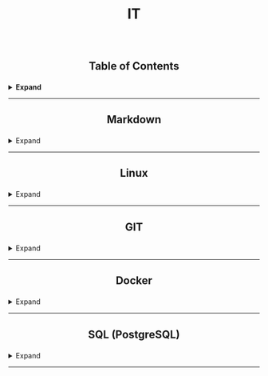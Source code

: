 # <p align="center">IT</p>

<!-- Comment method 1 -->
[//]: # (Comment method 2 - the preferable one. + insert empty string before)
[//]: <> (Comment method 3)
[//]: # "Comment method 4"



</br>

## <p align="center">Table of Contents</p>
<details>
  <summary><b>Expand</b></summary>  

- __[Markdown](#markdown)__
<!--  - [Links](#markdown.links)
-->
- __[Linux](#linux)__
<!--  - [Commands](#linux.commands)
  - [Links](#linux.links)
-->
- __[GIT](#git)__
<!--  - [Installation](#git.install)
  - [Commands](#git.commands)
  - [Workflow](#git.workflow)
  - [Links](#git.links)
-->
- __[Docker](#docker)__
<!--  - [Installation](#docker.install)
  - [Commands](#docker.commands)
  - [Workflow](#docker.workflow)
  - [Links](#docker.links)
-->
- __[SQL (PostgreSQL)](#postgres)__
<!--  - [Installation](#postgres.install)
  - [Commands](#postgres.commands)
  - [Workflow](#postgres.workflow)
  - [Links](#postgres.links)
-->

</br>
</details>

--------------------------------------------------------------------------------

## <p align="center">Markdown</p><a name="markdown"></a>
<details>
  <summary>Expand</summary>  
  
  - [Syntax](#markdown.syntax)  
  - [Links](#markdown.links)  
  



</br>

### Syntax <a name="markdown.syntax"></a>





</br>

### Links <a name="markdown.links"></a>





</br>
</details>

--------------------------------------------------------------------------------

## <p align="center">Linux</p><a name="linux"></a>
<details>
  <summary>Expand</summary>  
  
  - [Commands](#linux.commands)
  - [Links](#linux.links)

  

</br>

### Commands <a name="linux.commands"></a>




</br>

### Links <a name="linux.links"></a>





</br>
</details>

--------------------------------------------------------------------------------

## <p align="center">GIT</p> <a name="git"></a>
<details>
  <summary>Expand</summary>  
  
  - [Installation](#git.install)
  - [Commands](#git.commands)
  - [Workflow](#git.workflow)
  - [Links](#git.links)



</br>

### Installation <a name="git.install"></a>



</br>

### Commands <a name="git.commands"></a>



</br>

### Workflow <a name="git.workflow"></a>




</br>

### Links <a name="git.links"></a>






</br>
</details>

--------------------------------------------------------------------------------

## <p align="center">Docker</p> <a name="docker"></a>
<details>
  <summary>Expand</summary>  

  - [Installation](#docker.install)
  - [Commands](#docker.commands)
  - [Workflow](#docker.workflow)
  - [Links](#docker.links)

  

</br>

### Installation <a name="docker.install"></a>  
  
__1. Set up the repository__  
  
1.1. Update the apt package index, and install packages to allow apt to use a repository over HTTPS:
  ```
  $ sudo apt update
  $ sudo apt install apt-transport-https ca-certificates curl gnupg-agent software-properties-common
  ```  
1.2. Add Docker’s official GPG key:  
  ```
  $ curl -fsSL https://download.docker.com/linux/ubuntu/gpg | sudo apt-key add -  
  OK
  ```  
1.3. Verify that you now have the key with the fingerprint 9DC8 5822 9FC7 DD38 854A  E2D8 8D81 803C 0EBF CD88, by searching for the last 8 characters of the fingerprint:  
  ```
  $ sudo apt-key fingerprint 0EBFCD88
  pub   rsa4096 2017-02-22 [SCEA]
        9DC8 5822 9FC7 DD38 854A  E2D8 8D81 803C 0EBF CD88
  uid           [ unknown] Docker Release (CE deb) <docker@docker.com>
  sub   rsa4096 2017-02-22 [S]
  ```  
1.4. Set up the stable repository:  
  ```
  $ sudo add-apt-repository "deb [arch=amd64] https://download.docker.com/linux/ubuntu $(lsb_release -cs) stable"
  ```  
  
__2. Install Docker Engine__  
  
2.1. Update the apt package index, and install the latest version of Docker Engine and containerd:
  ```
  $ sudo apt update
  $ sudo apt install docker-ce docker-ce-cli containerd.io
  ```  
2.2. Verify that Docker Engine is installed correctly by running the hello-world image:  
  ```
  $ sudo docker run hello-world  
  Unable to find image 'hello-world:latest' locally
  latest: Pulling from library/hello-world
  0e03bdcc26d7: Pull complete 
  Digest: sha256:e7c70bb24b462baa86c102610182e3efcb12a04854e8c582838d92970a09f323
  Status: Downloaded newer image for hello-world:latest

  Hello from Docker!
  This message shows that your installation appears to be working correctly.
  ...
  ```  
  
__3. Post-installation steps__  
  
3.1. Manage Docker as a non-root user:  
The Docker daemon binds to a Unix socket instead of a TCP port. By default that Unix socket is owned by the user `root` and other users can only access it using `sudo`. The Docker daemon always runs as the `root` user.  
If you don’t want to preface the `docker` command with `sudo`, create a Unix group called `docker` and add users to it. When the Docker daemon starts, it creates a Unix socket accessible by members of the `docker` group.  
  
Create a `docker` group, and add your user to the `docker` group:  
  ```
  $ sudo groupadd docker
  $ sudo usermod -aG docker $USER
  ```  
Log out and log in, so that your group membership is re-evaluated. Or run the following command to activate the changes to groups:  
  ```
  $ newgrp docker
  ```  
Verify that you can run docker commands without sudo:  
  ```
  $ docker run hello-world
  Hello from Docker!
  This message shows that your installation appears to be working correctly.
  ...
  ```  
Check if docker engine is running:  
  ```
  $ sudo systemctl status docker
  ```  
  
3.2. Configure Docker to start on boot:  
   ```
  $ sudo systemctl enable docker
  ```  




</br>

### Commands <a name="docker.commands" ></a>  <a href="https://docs.docker.com/engine/reference/commandline/docker/" target="_blank"> (documentation)</a>  
  
- check the version:  
`$ docker --version`  
- create and run container from an image:  
`$ docker run [OPTIONS] IMAGE [COMMAND] [ARG...]`  
- manage images:  
`$ docker image COMMAND`  
  - list images:  
  `$ docker image ls`  
  - build an image from docker file:  
  `$ docker image build`  
  - pull an image from registry:  
  `$ docker image pull`  
  - push an image to registry:  
  `$ docker image push`  
  - remove image:  
  `$ docker image rm`  
- manage containers:  
`$ docker container COMMAND`  
  - list containers:  
  `$ docker container ls`  
  - start container:  
  `$ docker container start`  
  - stop container:  
  `$ docker container stop`  
  - remove container:  
  `$ docker container rm`  
- list containers:  
`$ docker ps [OPTIONS]`  
  - list all:  
  `$ docker ps -a`  
- remove container:  
`$ docker rm [OPTIONS] CONTAINER`  
- remove image:  
`$ docker rmi [OPTIONS] IMAGE`  
- stop running container:  
`$ docker stop [OPTIONS] CONTAINER`  
- start stopped container:  
`$ docker start [OPTIONS] CONTAINER`  



</br>

### Workflow <a name="docker.workflow"></a>




  
</br>

### Links <a name="docker.links"></a>
- <a href="https://docs.docker.com/" target="_blank">docs.docker.com</a> - official site






</br>
</details>

--------------------------------------------------------------------------------

## <p align="center">SQL (PostgreSQL)</p> <a name="postgres"></a>
<details>
  <summary>Expand</summary>  

  - [Installation](#postgres.install)
  - [Commands](#postgres.commands)
  - [Workflow](#postgres.workflow)
  - [Links](#postgres.links)

  

</br>

### Installation <a name="postgres.install"></a>  
  
__1. Set up the repository__  
  
1.1. Create the repository configuration file:  
  ```
  $ sudo sh -c 'echo "deb http://apt.postgresql.org/pub/repos/apt $(lsb_release -cs)-pgdg main" > /etc/apt/sources.list.d/pgdg.list'
  ```  
1.2. Import the repository signing key:  
  ```
  $ wget --quiet -O - https://www.postgresql.org/media/keys/ACCC4CF8.asc | sudo apt-key add -
  ```  
  
__2. Install__  
  
2.1. Update the apt package index:  
  ```
  $ sudo apt update
  ```  
2.2. Install server, client, contributor extensions, pgadmin:  
  ```
  $ sudo apt install postgresql postgresql-client postgresql-contrib pgadmin4 pgadmin4-apache2
  ```  
  
__3. Post-installation steps__  
  
3.1. Server configuration:  

Check if server is listening for incoming connection on port 5432:  
  ```
  $ ss -nlt
  State       Recv-Q        Send-Q        Local Address:Port        Peer Address:Port       Process       
  LISTEN      0             5                 127.0.0.1:631             0.0.0.0:*       
  LISTEN      0             244               127.0.0.1:5432            0.0.0.0:*       
  ...
  ```  
  
By default, PostgreSQL Server will start up automatically each time system boots. To disable start on boot:  
  ```
  $ sudo systemctl disable postgresql
  ```  
  To enable start on boot:  
  ```
  $ sudo systemctl enable postgresql
  ```  
  
By default, PostgreSQL Server only listens on local loopback interface `127.0.0.1`.  
To change IP adress(es):  
- modify file `/etc/postgresql/13/main/postgresql.conf`:  
  - in section `CONNECTIONS AND AUTHENTICATION` uncomment and appropriately modify line `listen_addresses = ` ('listen_addresses = * ' for all IPs)  
  - save file and restart postgreSQL:  
    ```
    $ sudo systemctl restart postgresql
    ```  
- modify file `/etc/postgresql/13/main/pg_hba.conf` which will allow incoming client connections to all databases and users:  
  - add line `host    all    all    0.0.0.0/0  md5` (to open all IPs):  
    ```
    $ sudo bash -c "echo host    all          all            0.0.0.0/0  md5 >> /etc/postgresql/13/main/pg_hba.conf"
    ```  
- open port 5432 in firewall to any incoming TCP traffic:  
  ```
  $ sudo ufw allow from any to any port 5432 proto tcp
  Rule added
  Rule added (v6)
  ```  
  
Set PostgresqL user password:  
  ```
  $ sudo passwd postgres
  ```  
  
Access PostgreSQL shell:  
  ```
  $ sudo su -l postgres
  $ psql
  ```  
  or, alternatively:  
  ```
  $ sudo -u postgres psql
  ```  
  
Connect to remote postgreSQL server:  
  ```
  $ psql -h postgre-server -U postgre-user
  ```  
  
Start pgAdmin:  
  open browser and go to `http://[ServerIP_or_domain]/pgadmin4`  
  



</br>

### Commands <a name="postgres.commands"></a>  
  
__1. Server shell commands__  
  
- check if PostgreSQL server is running:  
`$ sudo systemctl status postgresql`  
- check if apache server is running (required for pgAdmin):  
`$ sudo systemctl status apache2`  
- stop server:  
`$ sudo systemctl stop postgresql`  
- start server:  
`$ sudo systemctl start postgresql`  
- restert server:  
`$ sudo systemctl restart postgresql`  
- disable start server on boot:  
`$ sudo systemctl disable postgresql`  
- enable start server on boot:  
`$ sudo systemctl enable postgresql`  





</br>

### Workflow <a name="postgres.workflow"></a>




</br>

### Links <a name="postgres.links"></a>







</br>
</details>

--------------------------------------------------------------------------------



